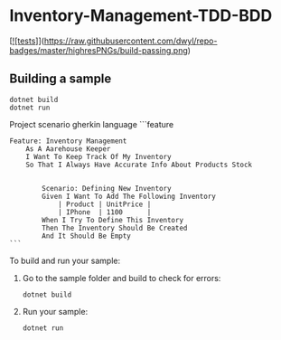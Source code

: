 # Inventory-Management-TDD-BDD

[[![tests]](https://github.com/dotnet/samples/actions/workflows/build-validation.yml)](https://raw.githubusercontent.com/dwyl/repo-badges/master/highresPNGs/build-passing.png)

## Building a sample

```console
dotnet build
dotnet run
```

Project scenario gherkin language
    ```feature

    Feature: Inventory Management
        As A Aarehouse Keeper
        I Want To Keep Track Of My Inventory
        So That I Always Have Accurate Info About Products Stock


            Scenario: Defining New Inventory
            Given I Want To Add The Following Inventory
                | Product | UnitPrice |
                | IPhone  | 1100      |
            When I Try To Define This Inventory
            Then The Inventory Should Be Created
            And It Should Be Empty
    ```

To build and run your sample:

1. Go to the sample folder and build to check for errors:

    ```console
    dotnet build
    ```

2. Run your sample:

    ```console
    dotnet run
    ```
